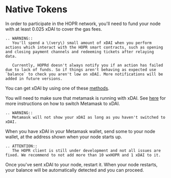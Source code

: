 <!-- ---
description: 'Learn about why HOPR needs two kinds of tokens to run, and how to get them.'
--- -->

# Native Tokens

In order to participate in the HOPR network, you'll need to fund your node with at least 0.025 xDAI to cover the gas fees.

```eval_rst
.. WARNING::
   You'll spend a \(very\) small amount of xDAI when you perform actions which interact with the HOPR smart contracts, such as opening and closing payment channels and redeeming tickets after relaying data.

   Currently, HOPRd doesn't always notify you if an action has failed due to lack of funds. So if things aren't behaving as expected use `balance` to check you aren't low on xDAI. More notifications will be added in future versions.
```

You can get xDAI by using one of these [methods](https://www.xdaichain.com/for-users/get-xdai-tokens).

You will need to make sure that metamask is running with xDAI. See [here](https://www.xdaichain.com/for-users/wallets/metamask) for more instructions on how to switch Metamask to xDAI.

```eval_rst
.. WARNING::
   Metamask will not show your xDAI as long as you haven't switched to xDAI.
```

When you have xDAI in your Metamask wallet, send some to your node wallet, at the address shown when your node starts up.

```eval_rst
.. ATTENTION::
   The HOPR client is still under development and not all issues are fixed. We recommend to not add more than 10 wxHOPR and 1 xDAI to it.
```

Once you've sent xDAI to your node, restart it. When your node restarts, your balance will be automatically detected and you can proceed.
